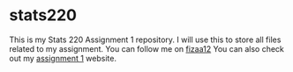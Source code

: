 # stats220
This is my Stats 220 Assignment 1 repository.
I will use this to store all files related to my assignment.
You can follow me on [fizaa12](https://github.com/fizaa12)
You can also check out my [assignment 1]() website.

